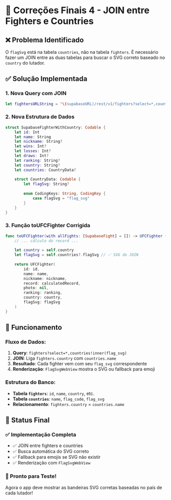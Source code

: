 # 🔧 Correções Finais 4 - JOIN entre Fighters e Countries

## ❌ Problema Identificado

O `flagSvg` está na tabela `countries`, não na tabela `fighters`. É necessário fazer um JOIN entre as duas tabelas para buscar o SVG correto baseado no `country` do lutador.

## ✅ Solução Implementada

### **1. Nova Query com JOIN**
```swift
let fightersURLString = "\(supabaseURL)/rest/v1/fighters?select=*,countries!inner(flag_svg)&order=name.asc"
```

### **2. Nova Estrutura de Dados**
```swift
struct SupabaseFighterWithCountry: Codable {
    let id: Int
    let name: String
    let nickname: String?
    let wins: Int?
    let losses: Int?
    let draws: Int?
    let ranking: String?
    let country: String?
    let countries: CountryData?
    
    struct CountryData: Codable {
        let flagSvg: String?
        
        enum CodingKeys: String, CodingKey {
            case flagSvg = "flag_svg"
        }
    }
}
```

### **3. Função toUFCFighter Corrigida**
```swift
func toUFCFighter(with allFights: [SupabaseFight] = []) -> UFCFighter {
    // ... cálculo do record ...
    
    let country = self.country
    let flagSvg = self.countries?.flagSvg // ✅ SVG do JOIN
    
    return UFCFighter(
        id: id,
        name: name,
        nickname: nickname,
        record: calculatedRecord,
        photo: nil,
        ranking: ranking,
        country: country,
        flagSvg: flagSvg
    )
}
```

## 🎯 Funcionamento

### **Fluxo de Dados:**
1. **Query**: `fighters?select=*,countries!inner(flag_svg)`
2. **JOIN**: Liga `fighters.country` com `countries.name`
3. **Resultado**: Cada fighter vem com seu `flag_svg` correspondente
4. **Renderização**: `FlagSvgWebView` mostra o SVG ou fallback para emoji

### **Estrutura do Banco:**
- **Tabela `fighters`**: `id`, `name`, `country`, etc.
- **Tabela `countries`**: `name`, `flag_code`, `flag_svg`
- **Relacionamento**: `fighters.country` = `countries.name`

## 🚀 Status Final

### **✅ Implementação Completa**
- ✅ JOIN entre fighters e countries
- ✅ Busca automática do SVG correto
- ✅ Fallback para emojis se SVG não existir
- ✅ Renderização com `FlagSvgWebView`

### **🎉 Pronto para Teste!**

Agora o app deve mostrar as bandeiras SVG corretas baseadas no país de cada lutador! 
